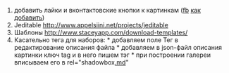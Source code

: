  1. добавить лайки и вконтактовские кнопки к картинкам ([fb](http://developers.facebook.com/docs/reference/plugins/like/) [как добавить](http://orangecountycustomwebsitedesign.com/use-xfbml-tags-instead-of-iframes-with-new-facebook-like-buttons/))
  1. Jeditable http://www.appelsiini.net/projects/jeditable
  1. Шаблоны http://www.staceyapp.com/download-templates/
  1. Касательно тега для наборов:
    * добавляем поле Тег в редактирование описания файла
    * добавляем в json-файл описания картинки ключ tag и в него пишем тэг
    * при построении галереи вписываем его в rel="shadowbox[.md](.md)"